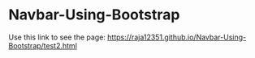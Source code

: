 # Navbar-Using-Bootstrap
Use this link to see the page: https://raja12351.github.io/Navbar-Using-Bootstrap/test2.html
